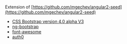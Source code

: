 Extension of [https://github.com/mgechev/angular2-seed](https://github.com/mgechev/angular2-seed)

-  [CSS Bootstrap version 4.0 alpha V3](http://v4-alpha.getbootstrap.com/)
-  [ng-bootstrap](https://ng-bootstrap.github.io)
-  [font-awesome](http://fontawesome.io)
-  [auth0](https://auth0.com/)